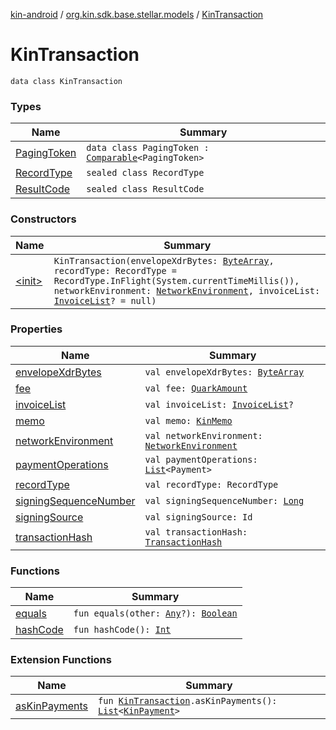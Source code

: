 [kin-android](../../index.md) / [org.kin.sdk.base.stellar.models](../index.md) / [KinTransaction](./index.md)

# KinTransaction

`data class KinTransaction`

### Types

| Name | Summary |
|---|---|
| [PagingToken](-paging-token/index.md) | `data class PagingToken : `[`Comparable`](https://kotlinlang.org/api/latest/jvm/stdlib/kotlin/-comparable/index.html)`<PagingToken>` |
| [RecordType](-record-type/index.md) | `sealed class RecordType` |
| [ResultCode](-result-code/index.md) | `sealed class ResultCode` |

### Constructors

| Name | Summary |
|---|---|
| [&lt;init&gt;](-init-.md) | `KinTransaction(envelopeXdrBytes: `[`ByteArray`](https://kotlinlang.org/api/latest/jvm/stdlib/kotlin/-byte-array/index.html)`, recordType: RecordType = RecordType.InFlight(System.currentTimeMillis()), networkEnvironment: `[`NetworkEnvironment`](../-network-environment/index.md)`, invoiceList: `[`InvoiceList`](../../org.kin.sdk.base.models/-invoice-list/index.md)`? = null)` |

### Properties

| Name | Summary |
|---|---|
| [envelopeXdrBytes](envelope-xdr-bytes.md) | `val envelopeXdrBytes: `[`ByteArray`](https://kotlinlang.org/api/latest/jvm/stdlib/kotlin/-byte-array/index.html) |
| [fee](fee.md) | `val fee: `[`QuarkAmount`](../../org.kin.sdk.base.models/-quark-amount/index.md) |
| [invoiceList](invoice-list.md) | `val invoiceList: `[`InvoiceList`](../../org.kin.sdk.base.models/-invoice-list/index.md)`?` |
| [memo](memo.md) | `val memo: `[`KinMemo`](../../org.kin.sdk.base.models/-kin-memo/index.md) |
| [networkEnvironment](network-environment.md) | `val networkEnvironment: `[`NetworkEnvironment`](../-network-environment/index.md) |
| [paymentOperations](payment-operations.md) | `val paymentOperations: `[`List`](https://kotlinlang.org/api/latest/jvm/stdlib/kotlin.collections/-list/index.html)`<Payment>` |
| [recordType](record-type.md) | `val recordType: RecordType` |
| [signingSequenceNumber](signing-sequence-number.md) | `val signingSequenceNumber: `[`Long`](https://kotlinlang.org/api/latest/jvm/stdlib/kotlin/-long/index.html) |
| [signingSource](signing-source.md) | `val signingSource: Id` |
| [transactionHash](transaction-hash.md) | `val transactionHash: `[`TransactionHash`](../../org.kin.sdk.base.models/-transaction-hash/index.md) |

### Functions

| Name | Summary |
|---|---|
| [equals](equals.md) | `fun equals(other: `[`Any`](https://kotlinlang.org/api/latest/jvm/stdlib/kotlin/-any/index.html)`?): `[`Boolean`](https://kotlinlang.org/api/latest/jvm/stdlib/kotlin/-boolean/index.html) |
| [hashCode](hash-code.md) | `fun hashCode(): `[`Int`](https://kotlinlang.org/api/latest/jvm/stdlib/kotlin/-int/index.html) |

### Extension Functions

| Name | Summary |
|---|---|
| [asKinPayments](../../org.kin.sdk.base.models/as-kin-payments.md) | `fun `[`KinTransaction`](./index.md)`.asKinPayments(): `[`List`](https://kotlinlang.org/api/latest/jvm/stdlib/kotlin.collections/-list/index.html)`<`[`KinPayment`](../../org.kin.sdk.base.models/-kin-payment/index.md)`>` |
